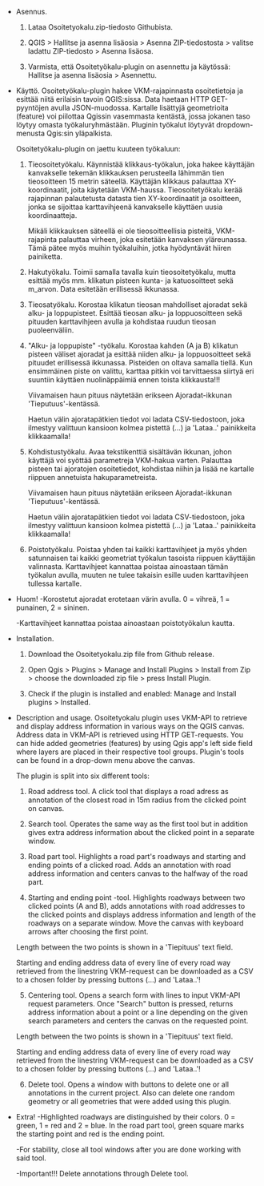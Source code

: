 - Asennus. 
	1. Lataa Osoitetyokalu.zip-tiedosto Githubista.
	
	2. QGIS > Hallitse ja asenna lisäosia > Asenna ZIP-tiedostosta > valitse ladattu ZIP-tiedosto > Asenna lisäosa.
	
	3. Varmista, että Osoitetyökalu-plugin on asennettu ja käytössä: Hallitse ja asenna lisäosia > Asennettu.

- Käyttö.
	Osoitetyökalu-plugin hakee VKM-rajapinnasta osoitetietoja ja esittää niitä erilaisin tavoin QGIS:sissa. Data haetaan HTTP GET-pyyntöjen avulla JSON-muodossa.
	Kartalle lisättyjä geometrioita (feature) voi piilottaa Qgissin vasemmasta kentästä, jossa jokanen taso löytyy omasta työkaluryhmästään.
	Pluginin työkalut löytyvät dropdown-menusta Qgis:sin yläpalkista.

	Osoitetyökalu-plugin on jaettu kuuteen työkaluun:

	1. 	Tieosoitetyökalu. Käynnistää klikkaus-työkalun, joka hakee käyttäjän kanvakselle tekemän klikkauksen perusteella lähimmän tien tieosoitteen 15 metrin säteellä.
		Käyttäjän klikkaus palauttaa XY-koordinaatit, joita käytetään VKM-haussa. Tieosoitetyökalu kerää rajapinnan palautetusta datasta tien XY-koordinaatit ja osoitteen, 
		jonka se sijoittaa karttavihjeenä kanvakselle käyttäen uusia koordinaatteja.
	
		Mikäli klikkauksen säteellä ei ole tieosoitteellisia pisteitä, VKM-rajapinta palauttaa virheen, joka esitetään kanvaksen yläreunassa. Tämä pätee myös muihin työkaluihin, jotka hyödyntävät hiiren painiketta.
	
	2. 	Hakutyökalu. Toimii samalla tavalla kuin tieosoitetyökalu, mutta esittää myös mm. klikatun pisteen kunta- ja katuosoitteet sekä m_arvon. 
		Data esitetään erillisessä 	ikkunassa.
	
	3. 	Tieosatyökalu. Korostaa klikatun tieosan mahdolliset ajoradat sekä alku- ja loppupisteet. Esittää tieosan alku- ja loppuosoitteen sekä pituuden karttavihjeen avulla ja
		kohdistaa ruudun tieosan puoleenväliin.
	
	4. 	"Alku- ja loppupiste" -työkalu. Korostaa kahden (A ja B) klikatun pisteen väliset ajoradat ja esittää niiden alku- ja loppuosoitteet sekä pituudet erillisessä ikkunassa.
		Pisteiden on oltava samalla tiellä. Kun ensimmäinen piste on valittu, karttaa pitkin voi tarvittaessa siirtyä eri suuntiin käyttäen nuolinäppäimiä ennen toista klikkausta!!!
		
		Viivamaisen haun pituus näytetään erikseen Ajoradat-ikkunan 'Tieputuus'-kentässä.
		
		Haetun välin ajoratapätkien tiedot voi ladata CSV-tiedostoon, joka ilmestyy valittuun kansioon kolmea pistettä (...) ja 'Lataa..' painikkeita klikkaamalla!
	
	5.	Kohdistustyökalu. Avaa tekstikenttiä sisältävän ikkunan, johon käyttäjä voi syöttää parametreja VKM-hakua varten. Palauttaa pisteen tai ajoratojen osoitetiedot, 
		kohdistaa niihin ja lisää ne kartalle riippuen annetuista hakuparametreista.

		Viivamaisen haun pituus näytetään erikseen Ajoradat-ikkunan 'Tieputuus'-kentässä.
		
		Haetun välin ajoratapätkien tiedot voi ladata CSV-tiedostoon, joka ilmestyy valittuun kansioon kolmea pistettä (...) ja 'Lataa..' painikkeita klikkaamalla!
		
	6. 	Poistotyökalu. Poistaa yhden tai kaikki karttavihjeet ja myös yhden satunnaisen tai kaikki geometriat työkalun tasoista riippuen käyttäjän valinnasta. 
		Karttavihjeet kannattaa poistaa ainoastaan tämän työkalun avulla, muuten ne tulee takaisin esille uuden karttavihjeen tullessa kartalle. 
	
- Huom!
	-Korostetut ajoradat erotetaan värin avulla. 0 = vihreä, 1 = punainen, 2 = sininen.
	
	-Karttavihjeet kannattaa poistaa ainoastaan poistotyökalun kautta.



- Installation.
    1. Download the Osoitetyokalu.zip file from Github release.

    2. Open Qgis > Plugins > Manage and Install Plugins > Install from Zip > choose the downloaded zip file > press Install Plugin.

    3. Check if the plugin is installed and enabled: Manage and Install plugins > Installed.
    
- Description and usage.
    Osoitetyokalu plugin uses VKM-API to retrieve and display address information in various ways on the QGIS canvas. Address data in VKM-API is retrieved using HTTP GET-requests.
	You can hide added geometries (features) by using Qgis app's left side field where layers are placed in their respective tool groups.
	Plugin's tools can be found in a drop-down menu above the canvas.

	The plugin is split into six different tools:

    1. Road address tool. A click tool that displays a road adress as annotation of the closest road in 15m radius from the clicked point on canvas.

    2. Search tool. Operates the same way as the first tool but in addition gives extra address information about the clicked point in a separate window.

    3. Road part tool. Highlights a road part's roadways and starting and ending points of a clicked road. Adds an annotation with road address information and centers canvas to the halfway of the road part.

    4. Starting and ending point -tool. Highlights roadways between two clicked points (A and B), adds annotations with road addresses to the clicked points and displays address information and length of the roadways on a separate window. Move the canvas with keyboard arrows after choosing the first point.

	Length between the two points is shown in a 'Tiepituus' text field.

    Starting and ending address data of every line of every road way retrieved from the linestring VKM-request can be downloaded as a CSV to a chosen folder by pressing buttons (...) and 'Lataa..'!

    5. Centering tool. Opens a search form with lines to input VKM-API request parameters. Once "Search" button is pressed, returns address information about a point or a line depending on the given search parameters and centers the canvas on the requested point.

	Length between the two points is shown in a 'Tiepituus' text field.

    Starting and ending address data of every line of every road way retrieved from the linestring VKM-request can be downloaded as a CSV to a chosen folder by pressing buttons (...) and 'Lataa..'!

    6. Delete tool. Opens a window with buttons to delete one or all annotations in the current project. Also can delete one random geometry or all geometries that were added using this plugin.

- Extra!
    -Highlighted roadways are distinguished by their colors. 0 = green, 1 = red and 2 = blue. In the road part tool, green square marks the starting point and red is the ending point.

    -For stability, close all tool windows after you are done working with said tool.

    -Important!!! Delete annotations through Delete tool.